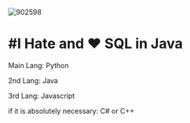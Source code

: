 


![902598](https://cdn.ghost143.de/profile.gif)

#


#  #I Hate and ❤️ SQL in Java

Main Lang: Python


2nd Lang: Java


3rd Lang: Javascript


if it is absolutely necessary: C# or C++
                                             
